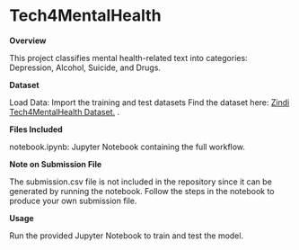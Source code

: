 # Tech4MentalHealth

**Overview**

This project classifies mental health-related text into categories: Depression, Alcohol, Suicide, and Drugs.

**Dataset**

Load Data: Import the training and test datasets
Find the dataset here: [Zindi Tech4MentalHealth Dataset.](https://zindi.africa/competitions/basic-needs-basic-rights-kenya-tech4mentalhealth/data) .

**Files Included**

notebook.ipynb: Jupyter Notebook containing the full workflow.

**Note on Submission File**

The submission.csv file is not included in the repository since it can be generated by running the notebook. Follow the steps in the notebook to produce your own submission file.

**Usage**

Run the provided Jupyter Notebook to train and test the model.
